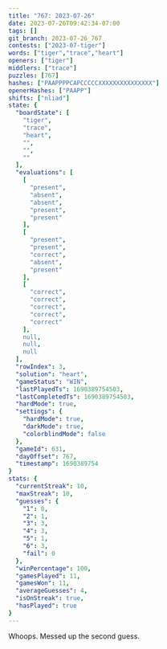 ```yaml
---
title: "767: 2023-07-26"
date: 2023-07-26T09:42:34-07:00
tags: []
git_branch: 2023-07-26_767
contests: ["2023-07-tiger"]
words: ["tiger","trace","heart"]
openers: ["tiger"]
middlers: ["trace"]
puzzles: [767]
hashes: ["PAAPPPPCAPCCCCCXXXXXXXXXXXXXXX"]
openerHashes: ["PAAPP"]
shifts: ["nliad"]
state: {
  "boardState": [
    "tiger",
    "trace",
    "heart",
    "",
    "",
    ""
  ],
  "evaluations": [
    [
      "present",
      "absent",
      "absent",
      "present",
      "present"
    ],
    [
      "present",
      "present",
      "correct",
      "absent",
      "present"
    ],
    [
      "correct",
      "correct",
      "correct",
      "correct",
      "correct"
    ],
    null,
    null,
    null
  ],
  "rowIndex": 3,
  "solution": "heart",
  "gameStatus": "WIN",
  "lastPlayedTs": 1690389754503,
  "lastCompletedTs": 1690389754503,
  "hardMode": true,
  "settings": {
    "hardMode": true,
    "darkMode": true,
    "colorblindMode": false
  },
  "gameId": 631,
  "dayOffset": 767,
  "timestamp": 1690389754
}
stats: {
  "currentStreak": 10,
  "maxStreak": 10,
  "guesses": {
    "1": 0,
    "2": 1,
    "3": 3,
    "4": 3,
    "5": 1,
    "6": 3,
    "fail": 0
  },
  "winPercentage": 100,
  "gamesPlayed": 11,
  "gamesWon": 11,
  "averageGuesses": 4,
  "isOnStreak": true,
  "hasPlayed": true
}
---
```

<!-- more -->
Whoops. Messed up the second guess. 

